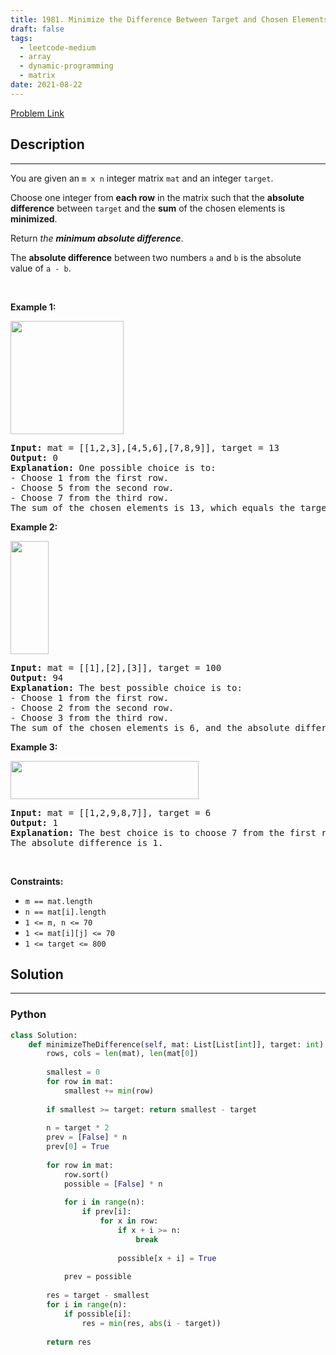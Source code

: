 ```yaml
---
title: 1981. Minimize the Difference Between Target and Chosen Elements
draft: false
tags: 
  - leetcode-medium
  - array
  - dynamic-programming
  - matrix
date: 2021-08-22
---
```


[Problem Link](https://leetcode.com/problems/minimize-the-difference-between-target-and-chosen-elements/)

## Description

---
<p>You are given an <code>m x n</code> integer matrix <code>mat</code> and an integer <code>target</code>.</p>

<p>Choose one integer from <strong>each row</strong> in the matrix such that the <strong>absolute difference</strong> between <code>target</code> and the <strong>sum</strong> of the chosen elements is <strong>minimized</strong>.</p>

<p>Return <em>the <strong>minimum absolute difference</strong></em>.</p>

<p>The <strong>absolute difference</strong> between two numbers <code>a</code> and <code>b</code> is the absolute value of <code>a - b</code>.</p>

<p>&nbsp;</p>
<p><strong class="example">Example 1:</strong></p>
<img alt="" src="https://assets.leetcode.com/uploads/2021/08/03/matrix1.png" style="width: 181px; height: 181px;" />
<pre>
<strong>Input:</strong> mat = [[1,2,3],[4,5,6],[7,8,9]], target = 13
<strong>Output:</strong> 0
<strong>Explanation:</strong> One possible choice is to:
- Choose 1 from the first row.
- Choose 5 from the second row.
- Choose 7 from the third row.
The sum of the chosen elements is 13, which equals the target, so the absolute difference is 0.
</pre>

<p><strong class="example">Example 2:</strong></p>
<img alt="" src="https://assets.leetcode.com/uploads/2021/08/03/matrix1-1.png" style="width: 61px; height: 181px;" />
<pre>
<strong>Input:</strong> mat = [[1],[2],[3]], target = 100
<strong>Output:</strong> 94
<strong>Explanation:</strong> The best possible choice is to:
- Choose 1 from the first row.
- Choose 2 from the second row.
- Choose 3 from the third row.
The sum of the chosen elements is 6, and the absolute difference is 94.
</pre>

<p><strong class="example">Example 3:</strong></p>
<img alt="" src="https://assets.leetcode.com/uploads/2021/08/03/matrix1-3.png" style="width: 301px; height: 61px;" />
<pre>
<strong>Input:</strong> mat = [[1,2,9,8,7]], target = 6
<strong>Output:</strong> 1
<strong>Explanation:</strong> The best choice is to choose 7 from the first row.
The absolute difference is 1.
</pre>

<p>&nbsp;</p>
<p><strong>Constraints:</strong></p>

<ul>
	<li><code>m == mat.length</code></li>
	<li><code>n == mat[i].length</code></li>
	<li><code>1 &lt;= m, n &lt;= 70</code></li>
	<li><code>1 &lt;= mat[i][j] &lt;= 70</code></li>
	<li><code>1 &lt;= target &lt;= 800</code></li>
</ul>


## Solution

---
### Python
``` py title='minimize-the-difference-between-target-and-chosen-elements'
class Solution:
    def minimizeTheDifference(self, mat: List[List[int]], target: int) -> int:
        rows, cols = len(mat), len(mat[0])
        
        smallest = 0
        for row in mat:
            smallest += min(row)
        
        if smallest >= target: return smallest - target
        
        n = target * 2
        prev = [False] * n
        prev[0] = True
        
        for row in mat:
            row.sort()
            possible = [False] * n
            
            for i in range(n):
                if prev[i]:
                    for x in row:
                        if x + i >= n:
                            break
                        
                        possible[x + i] = True
            
            prev = possible
        
        res = target - smallest
        for i in range(n):
            if possible[i]:
                res = min(res, abs(i - target))
        
        return res
```


